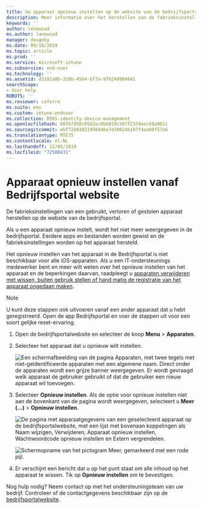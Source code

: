 ```yaml
---
title: Uw apparaat opnieuw instellen op de website van de bedrijfsportal | Microsoft Docs
description: Meer informatie over het herstellen van de fabrieksinstellingen van uw apparaat op de website van de bedrijfsportal.
keywords: ''
author: lenewsad
ms.author: lanewsad
manager: dougeby
ms.date: 09/18/2019
ms.topic: article
ms.prod: ''
ms.service: microsoft-intune
ms.subservice: end-user
ms.technology: ''
ms.assetid: d3182a85-328b-45b4-bf7a-9f6249984641
searchScope:
- User help
ROBOTS: ''
ms.reviewer: coferro
ms.suite: ems
ms.custom: intune-enduser
ms.collection: M365-identity-device-management
ms.openlocfilehash: 68f67d50c05d2ec6bb819c507f2374eec69a961c
ms.sourcegitcommit: ebf72b038219904d6e7d20024b107f4aa68f57e6
ms.translationtype: MTE75
ms.contentlocale: nl-NL
ms.lasthandoff: 12/05/2019
ms.locfileid: "72508431"
---
```

# <a name="reset-device-from-company-portal-website"></a>Apparaat opnieuw instellen vanaf Bedrijfsportal website

De fabrieksinstellingen van een gebruikt, verloren of gestolen apparaat herstellen op de website van de bedrijfsportal.  

Als u een apparaat opnieuw instelt, wordt het niet meer weergegeven in de bedrijfsportal. Eerdere apps en bestanden worden gewist en de fabrieksinstellingen worden op het apparaat hersteld. 

Het opnieuw instellen van het apparaat in de Bedrijfsportal is niet beschikbaar voor alle iOS-apparaten. Als u een IT-ondersteunings medewerker bent en meer wilt weten over het opnieuw instellen van het apparaat en de beperkingen daarvan, raadpleegt u [apparaten verwijderen met wissen, buiten gebruik stellen of hand matig de registratie van het apparaat ongedaan maken](https://docs.microsoft.com/intune/devices-wipe).  

> [!Note]
> U kunt deze stappen ook uitvoeren vanaf een ander apparaat dat u hebt geregistreerd. Open de app Bedrijfsportal en voer de stappen uit voor een soort gelijke reset-ervaring. 

1. Open de bedrijfsportalwebsite en selecteer de knop __Menu__ > __Apparaten__.  

2. Selecteer het apparaat dat u opnieuw wilt instellen.

    ![Een schermafbeelding van de pagina Apparaten, met twee tegels met niet-geïdentificeerde apparaten met een algemene naam. Direct onder de apparaten wordt een grijze banner weergegeven. Er wordt gevraagd welk apparaat de gebruiker gebruikt of dat de gebruiker een nieuw apparaat wil toevoegen.](./media/rename-reset-device-step2-1808.png)  

3. Selecteer **Opnieuw instellen**. Als de optie voor opnieuw instellen niet aan de bovenkant van de pagina wordt weergegeven, selecteert u **Meer (...)**  > **Opnieuw instellen**.  

     ![De pagina met apparaatgegevens van een geselecteerd apparaat op de bedrijfsportalwebsite, met een lijst met bovenaan koppelingen als Naam wijzigen, Verwijderen, Apparaat opnieuw instellen, Wachtwoordcode opnieuw instellen en Extern vergrendelen. ](./media/rename-reset-device-1808.png)  

    ![Schermopname van het pictogram Meer, gemarkeerd met een rode pijl.](./media/rename-reset-device-step3-more-1808.png)  

4. Er verschijnt een bericht dat u op het punt staat om alle inhoud op het apparaat te wissen. Tik op **Opnieuw instellen** om te bevestigen.  

Nog hulp nodig? Neem contact op met het ondersteuningsteam van uw bedrijf. Controleer of de contactgegevens beschikbaar zijn op de [bedrijfsportalwebsite](https://go.microsoft.com/fwlink/?linkid=2010980).
